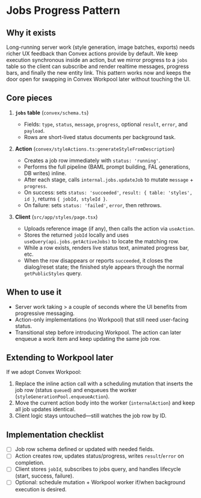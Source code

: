 # Jobs Progress Pattern

## Why it exists
Long-running server work (style generation, image batches, exports) needs richer UX feedback than Convex actions provide by default. We keep execution synchronous inside an action, but we mirror progress to a `jobs` table so the client can subscribe and render realtime messages, progress bars, and finally the new entity link. This pattern works now and keeps the door open for swapping in Convex Workpool later without touching the UI.

## Core pieces
1. **`jobs` table** (`convex/schema.ts`)
   - Fields: `type`, `status`, `message`, `progress`, optional `result`, `error`, and `payload`.
   - Rows are short-lived status documents per background task.

2. **Action** (`convex/styleActions.ts:generateStyleFromDescription`)
   - Creates a job row immediately with `status: 'running'`.
   - Performs the full pipeline (BAML prompt building, FAL generations, DB writes) inline.
   - After each stage, calls `internal.jobs.updateJob` to mutate `message` + `progress`.
   - On success: sets `status: 'succeeded'`, `result: { table: 'styles', id }`, returns `{ jobId, styleId }`.
   - On failure: sets `status: 'failed'`, `error`, then rethrows.

3. **Client** (`src/app/styles/page.tsx`)
   - Uploads reference image (if any), then calls the action via `useAction`.
   - Stores the returned `jobId` locally and uses `useQuery(api.jobs.getActiveJobs)` to locate the matching row.
   - While a row exists, renders live status text, animated progress bar, etc.
   - When the row disappears or reports `succeeded`, it closes the dialog/reset state; the finished style appears through the normal `getPublicStyles` query.

## When to use it
- Server work taking > a couple of seconds where the UI benefits from progressive messaging.
- Action-only implementations (no Workpool) that still need user-facing status.
- Transitional step before introducing Workpool. The action can later enqueue a work item and keep updating the same job row.

## Extending to Workpool later
If we adopt Convex Workpool:
1. Replace the inline action call with a scheduling mutation that inserts the job row (status `queued`) and enqueues the worker (`styleGenerationPool.enqueueAction`).
2. Move the current action body into the worker (`internalAction`) and keep all job updates identical.
3. Client logic stays untouched—still watches the job row by ID.

## Implementation checklist
- [ ] Job row schema defined or updated with needed fields.
- [ ] Action creates row, updates status/progress, writes `result`/`error` on completion.
- [ ] Client stores `jobId`, subscribes to jobs query, and handles lifecycle (start, success, failure).
- [ ] Optional: schedule mutation + Workpool worker if/when background execution is desired.
